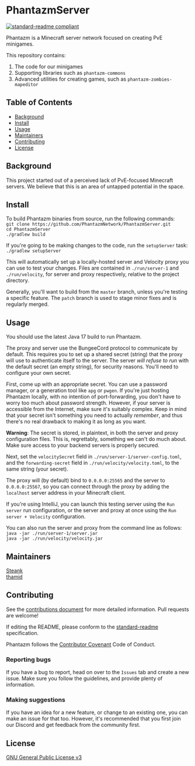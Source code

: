 # PhantazmServer

[![standard-readme compliant](https://img.shields.io/badge/readme%20style-standard-brightgreen.svg?style=flat-square)](https://github.com/RichardLitt/standard-readme)

Phantazm is a Minecraft server network focused on creating PvE minigames.

This repository contains:

1. The code for our minigames
2. Supporting libraries such as `phantazm-commons`
3. Advanced utilities for creating games, such as `phantazm-zombies-mapeditor`

## Table of Contents

- [Background](#background)
- [Install](#install)
- [Usage](#usage)
- [Maintainers](#maintainers)
- [Contributing](#contributing)
- [License](#license)

## Background

This project started out of a perceived lack of PvE-focused Minecraft servers. We believe that this is an area of untapped potential in the space.

## Install

To build Phantazm binaries from source, run the following commands: \
`git clone https://github.com/PhantazmNetwork/PhantazmServer.git` \
`cd PhantazmServer` \
`./gradlew build`

If you're going to be making changes to the code, run the `setupServer` task: \
`./gradlew setupServer`

This will automatically set up a locally-hosted server and Velocity proxy you can use to test your changes. Files are contained in `./run/server-1` and `./run/velocity`, for server and proxy respectively, relative to the project directory.

Generally, you'll want to build from the `master` branch, unless you're testing a specific feature. The `patch` branch is used to stage minor fixes and is regularly merged.

## Usage

You should use the latest Java 17 build to run Phantazm.

The proxy and server use the BungeeCord protocol to communicate by default. This requires you to set up a shared secret (string) that the proxy will use to authenticate itself to the server. The server *will refuse to run* with the default secret (an empty string), for security reasons. You'll need to configure your own secret.

First, come up with an appropriate secret. You can use a password manager, or a generation tool like `apg` or `pwgen`. If you're just hosting Phantazm locally, with no intention of port-forwarding, you don't have to worry too much about password strength. However, if your server is accessible from the Internet, make sure it's suitably complex. Keep in mind that your secret isn't something you need to actually *remember*, and thus there's no real drawback to making it as long as you want.

**Warning**: The secret is stored, in plaintext, in both the server and proxy configuration files. This is, regrettably, something we can't do much about. Make sure access to your backend servers is properly secured.

Next, set the `velocitySecret` field in `./run/server-1/server-config.toml`, and the `forwarding-secret` field in `./run/velocity/velocity.toml`, to the same string (your secret).

The proxy will (by default) bind to `0.0.0.0:25565` and the server to `0.0.0.0:25567`, so you can connect through the proxy by adding the `localhost` server address in your Minecraft client.

If you're using IntelliJ, you can launch this testing server using the `Run server` run configuration, or the server and proxy at once using the `Run server + Velocity` configuration.

You can also run the server and proxy from the command line as follows: \
`java -jar ./run/server-1/server.jar` \
`java -jar ./run/velocity/velocity.jar`

## Maintainers

[Steank](https://github.com/Steanky) \
[thamid](https://github.com/tahmid-23)

## Contributing

See the [contributions document](https://github.com/PhantazmNetwork/.github/blob/main/CONTRIBUTING.md) for more detailed information. Pull requests are welcome!

If editing the README, please conform to the [standard-readme](https://github.com/RichardLitt/standard-readme) specification.


Phantazm follows the [Contributor Covenant](http://contributor-covenant.org/version/1/3/0/) Code of Conduct.

### Reporting bugs
If you have a bug to report, head on over to the `Issues` tab and create a new issue. Make sure you follow the guidelines, and provide plenty of information.

### Making suggestions
If you have an idea for a new feature, or change to an existing one, you can make an issue for that too. However, it's recommended that you first join our Discord and get feedback from the community first.

## License

[GNU General Public License v3](LICENSE)
